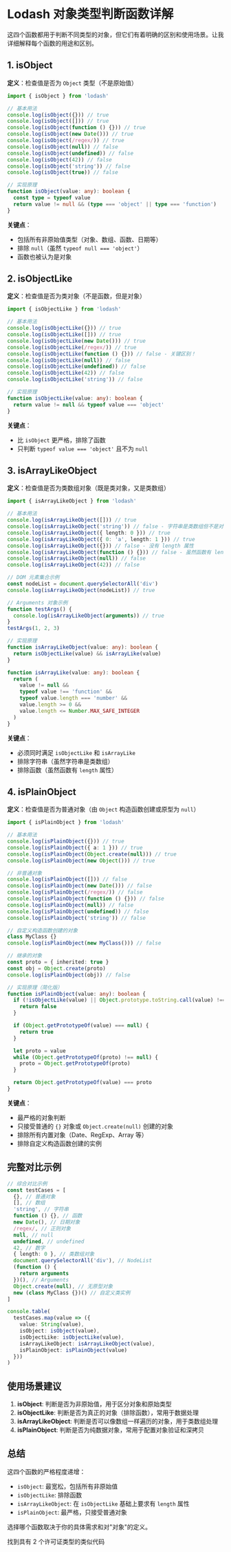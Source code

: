 # Lodash 对象类型判断函数详解

这四个函数都用于判断不同类型的对象，但它们有着明确的区别和使用场景。让我详细解释每个函数的用途和区别。

## 1. isObject

**定义**：检查值是否为 `Object` 类型（不是原始值）

```typescript
import { isObject } from 'lodash'

// 基本用法
console.log(isObject({})) // true
console.log(isObject([])) // true
console.log(isObject(function () {})) // true
console.log(isObject(new Date())) // true
console.log(isObject(/regex/)) // true
console.log(isObject(null)) // false
console.log(isObject(undefined)) // false
console.log(isObject(42)) // false
console.log(isObject('string')) // false
console.log(isObject(true)) // false

// 实现原理
function isObject(value: any): boolean {
  const type = typeof value
  return value != null && (type === 'object' || type === 'function')
}
```

**关键点**：

- 包括所有非原始值类型（对象、数组、函数、日期等）
- 排除 `null`（虽然 `typeof null === 'object'`）
- 函数也被认为是对象

## 2. isObjectLike

**定义**：检查值是否为类对象（不是函数，但是对象）

```typescript
import { isObjectLike } from 'lodash'

// 基本用法
console.log(isObjectLike({})) // true
console.log(isObjectLike([])) // true
console.log(isObjectLike(new Date())) // true
console.log(isObjectLike(/regex/)) // true
console.log(isObjectLike(function () {})) // false - 关键区别！
console.log(isObjectLike(null)) // false
console.log(isObjectLike(undefined)) // false
console.log(isObjectLike(42)) // false
console.log(isObjectLike('string')) // false

// 实现原理
function isObjectLike(value: any): boolean {
  return value != null && typeof value === 'object'
}
```

**关键点**：

- 比 `isObject` 更严格，排除了函数
- 只判断 `typeof value === 'object'` 且不为 `null`

## 3. isArrayLikeObject

**定义**：检查值是否为类数组对象（既是类对象，又是类数组）

```typescript
import { isArrayLikeObject } from 'lodash'

// 基本用法
console.log(isArrayLikeObject([])) // true
console.log(isArrayLikeObject('string')) // false - 字符串是类数组但不是对象
console.log(isArrayLikeObject({ length: 0 })) // true
console.log(isArrayLikeObject({ 0: 'a', length: 1 })) // true
console.log(isArrayLikeObject({})) // false - 没有 length 属性
console.log(isArrayLikeObject(function () {})) // false - 虽然函数有 length，但不是类对象
console.log(isArrayLikeObject(null)) // false
console.log(isArrayLikeObject(42)) // false

// DOM 元素集合示例
const nodeList = document.querySelectorAll('div')
console.log(isArrayLikeObject(nodeList)) // true

// Arguments 对象示例
function testArgs() {
  console.log(isArrayLikeObject(arguments)) // true
}
testArgs(1, 2, 3)

// 实现原理
function isArrayLikeObject(value: any): boolean {
  return isObjectLike(value) && isArrayLike(value)
}

function isArrayLike(value: any): boolean {
  return (
    value != null &&
    typeof value !== 'function' &&
    typeof value.length === 'number' &&
    value.length >= 0 &&
    value.length <= Number.MAX_SAFE_INTEGER
  )
}
```

**关键点**：

- 必须同时满足 `isObjectLike` 和 `isArrayLike`
- 排除字符串（虽然字符串是类数组）
- 排除函数（虽然函数有 `length` 属性）

## 4. isPlainObject

**定义**：检查值是否为普通对象（由 `Object` 构造函数创建或原型为 `null`）

```typescript
import { isPlainObject } from 'lodash'

// 基本用法
console.log(isPlainObject({})) // true
console.log(isPlainObject({ a: 1 })) // true
console.log(isPlainObject(Object.create(null))) // true
console.log(isPlainObject(new Object())) // true

// 非普通对象
console.log(isPlainObject([])) // false
console.log(isPlainObject(new Date())) // false
console.log(isPlainObject(/regex/)) // false
console.log(isPlainObject(function () {})) // false
console.log(isPlainObject(null)) // false
console.log(isPlainObject(undefined)) // false
console.log(isPlainObject('string')) // false

// 自定义构造函数创建的对象
class MyClass {}
console.log(isPlainObject(new MyClass())) // false

// 继承的对象
const proto = { inherited: true }
const obj = Object.create(proto)
console.log(isPlainObject(obj)) // false

// 实现原理（简化版）
function isPlainObject(value: any): boolean {
  if (!isObjectLike(value) || Object.prototype.toString.call(value) !== '[object Object]') {
    return false
  }

  if (Object.getPrototypeOf(value) === null) {
    return true
  }

  let proto = value
  while (Object.getPrototypeOf(proto) !== null) {
    proto = Object.getPrototypeOf(proto)
  }

  return Object.getPrototypeOf(value) === proto
}
```

**关键点**：

- 最严格的对象判断
- 只接受普通的 `{}` 对象或 `Object.create(null)` 创建的对象
- 排除所有内置对象（Date、RegExp、Array 等）
- 排除自定义构造函数创建的实例

## 完整对比示例

```typescript
// 综合对比示例
const testCases = [
  {}, // 普通对象
  [], // 数组
  'string', // 字符串
  function () {}, // 函数
  new Date(), // 日期对象
  /regex/, // 正则对象
  null, // null
  undefined, // undefined
  42, // 数字
  { length: 0 }, // 类数组对象
  document.querySelectorAll('div'), // NodeList
  (function () {
    return arguments
  })(), // Arguments
  Object.create(null), // 无原型对象
  new (class MyClass {})() // 自定义类实例
]

console.table(
  testCases.map(value => ({
    value: String(value),
    isObject: isObject(value),
    isObjectLike: isObjectLike(value),
    isArrayLikeObject: isArrayLikeObject(value),
    isPlainObject: isPlainObject(value)
  }))
)
```

## 使用场景建议

1. **isObject**: 判断是否为非原始值，用于区分对象和原始类型
2. **isObjectLike**: 判断是否为真正的对象（排除函数），常用于数据处理
3. **isArrayLikeObject**: 判断是否可以像数组一样遍历的对象，用于类数组处理
4. **isPlainObject**: 判断是否为纯数据对象，常用于配置对象验证和深拷贝

## 总结

这四个函数的严格程度递增：

- `isObject`: 最宽松，包括所有非原始值
- `isObjectLike`: 排除函数
- `isArrayLikeObject`: 在 `isObjectLike` 基础上要求有 `length` 属性
- `isPlainObject`: 最严格，只接受普通对象

选择哪个函数取决于你的具体需求和对"对象"的定义。

找到具有 2 个许可证类型的类似代码
